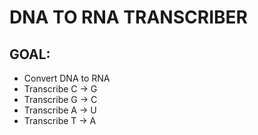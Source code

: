 # DNA TO RNA TRANSCRIBER

## GOAL:

* Convert DNA to RNA
* Transcribe C -> G
* Transcribe G -> C
* Transcribe A -> U
* Transcribe T -> A
